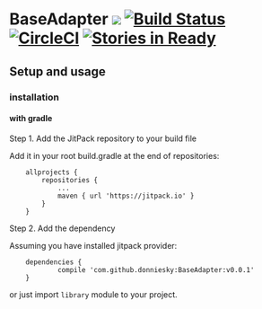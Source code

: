 # BaseAdapter [![](https://jitpack.io/v/donniesky/BaseAdapter.svg)](https://jitpack.io/#donniesky/BaseAdapter)  [![Build Status](https://travis-ci.org/donniesky/BaseAdapter.svg?branch=master)](https://travis-ci.org/donniesky/BaseAdapter)  [![CircleCI](https://circleci.com/gh/donniesky/BaseAdapter/tree/master.svg?style=svg)](https://circleci.com/gh/donniesky/BaseAdapter/tree/master)  [![Stories in Ready](https://badge.waffle.io/donniesky/BaseAdapter.png?label=ready&title=Ready)](https://waffle.io/donniesky/BaseAdapter?utm_source=badge)

## Setup and usage
### installation

#### with gradle

Step 1. Add the JitPack repository to your build file

Add it in your root build.gradle at the end of repositories:
```GRADLE
	allprojects {
		repositories {
			...
			maven { url 'https://jitpack.io' }
		}
	}
```
Step 2. Add the dependency

Assuming you have installed jitpack provider:
```GRADLE
	dependencies {
	        compile 'com.github.donniesky:BaseAdapter:v0.0.1'
	}

```

or just import `library` module to your project.
